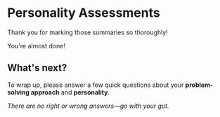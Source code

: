 # Personality Assessments

Thank you for marking those summaries so thoroughly!

You're almost done!

## What's next?

To wrap up, please answer a few quick questions about your **problem-solving approach** and **personality**.

*There are no right or wrong answers—go with your gut.*
